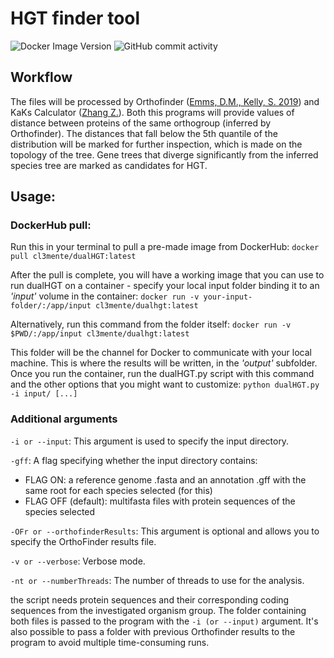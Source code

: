 # HGT finder tool
![Docker Image Version](https://img.shields.io/docker/v/cl3mente/dualhgt?sort=date&logo=docker&logoColor=white)
![GitHub commit activity](https://img.shields.io/github/commit-activity/t/cl3mente/dualHGT?logo=github&logoColor=black&labelColor=white&color=gray)

## Workflow

The files will be processed by Orthofinder ([Emms, D.M., Kelly, S. 2019](https://doi.org/10.1186/s13059-019-1832-y)) and KaKs Calculator ([Zhang Z.](https://doi.org/10.1016/j.gpb.2021.12.002)).
Both this programs will provide values of distance between proteins of the same orthogroup (inferred by Orthofinder).
The distances that fall below the 5th quantile of the distribution will be marked for further inspection, which is made on the topology of the tree. Gene trees that diverge significantly from the inferred species tree are marked as candidates for HGT.

## Usage:
### DockerHub pull:
Run this in your terminal to pull a pre-made image from DockerHub:
`docker pull cl3mente/dualHGT:latest`

After the pull is complete, you will have a working image that you can use to run dualHGT on a container - specify your local input folder binding it to an _'input'_ volume in the container:
`docker run -v your-input-folder/:/app/input cl3mente/dualhgt:latest`

Alternatively, run this command from the folder itself:
`docker run -v $PWD/:/app/input cl3mente/dualhgt:latest`

This folder will be the channel for Docker to communicate with your local machine. This is where the results will be written, in the _'output'_ subfolder.
Once you run the container, run the dualHGT.py script with this command and the other options that you might want to customize:
`python dualHGT.py -i input/ [...]`

### Additional arguments

`-i or --input`: This argument is used to specify the input directory. 

`-gff`: A flag specifying whether the input directory contains:
 - FLAG ON: a reference genome .fasta and an annotation .gff with the same root for each species selected (for this)
 - FLAG OFF (default): multifasta files with protein sequences of the species selected

`-OFr or --orthofinderResults`: This argument is optional and allows you to specify the OrthoFinder results file.

`-v or --verbose`: Verbose mode.

`-nt or --numberThreads`: The number of threads to use for the analysis.

the script needs protein sequences and their corresponding coding sequences from the investigated organism group.
The folder containing both files is passed to the program with the `-i (or --input)` argument.
It's also possible to pass a folder with previous Orthofinder results to the program to avoid multiple time-consuming runs.
